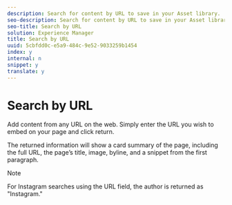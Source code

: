 ```yaml
---
description: Search for content by URL to save in your Asset library.
seo-description: Search for content by URL to save in your Asset library.
seo-title: Search by URL
solution: Experience Manager
title: Search by URL
uuid: 5cbfdd0c-e5a9-484c-9e52-9033259b1454
index: y
internal: n
snippet: y
translate: y
---
```


# Search by URL

Add content from any URL on the web. Simply enter the URL you wish to embed on your page and click return.

The returned information will show a card summary of the page, including the full URL, the page’s title, image, byline, and a snippet from the first paragraph.

>[!NOTE]
>
>For Instagram searches using the URL field, the author is returned as "Instagram."

